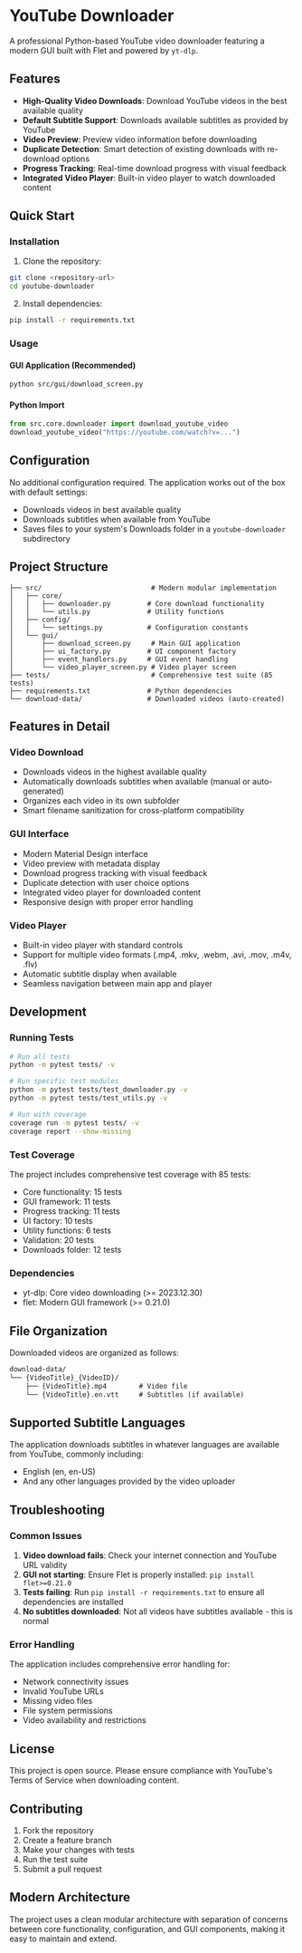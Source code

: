 # YouTube Downloader

A professional Python-based YouTube video downloader featuring a modern GUI built with Flet and powered by `yt-dlp`.

## Features

- **High-Quality Video Downloads**: Download YouTube videos in the best available quality
- **Default Subtitle Support**: Downloads available subtitles as provided by YouTube
- **Video Preview**: Preview video information before downloading
- **Duplicate Detection**: Smart detection of existing downloads with re-download options
- **Progress Tracking**: Real-time download progress with visual feedback
- **Integrated Video Player**: Built-in video player to watch downloaded content

## Quick Start

### Installation

1. Clone the repository:

```bash
git clone <repository-url>
cd youtube-downloader
```

2. Install dependencies:

```bash
pip install -r requirements.txt
```


### Usage

#### GUI Application (Recommended)

```bash
python src/gui/download_screen.py
```

#### Python Import

```python
from src.core.downloader import download_youtube_video
download_youtube_video("https://youtube.com/watch?v=...")
```

## Configuration

No additional configuration required. The application works out of the box with default settings:

- Downloads videos in best available quality
- Downloads subtitles when available from YouTube
- Saves files to your system's Downloads folder in a `youtube-downloader` subdirectory

## Project Structure

```
├── src/                           # Modern modular implementation
│   ├── core/
│   │   ├── downloader.py         # Core download functionality
│   │   └── utils.py              # Utility functions
│   ├── config/
│   │   └── settings.py           # Configuration constants
│   └── gui/
│       ├── download_screen.py     # Main GUI application
│       ├── ui_factory.py         # UI component factory
│       ├── event_handlers.py     # GUI event handling
│       └── video_player_screen.py # Video player screen
├── tests/                         # Comprehensive test suite (85 tests)
├── requirements.txt              # Python dependencies
└── download-data/                # Downloaded videos (auto-created)
```

## Features in Detail

### Video Download

- Downloads videos in the highest available quality
- Automatically downloads subtitles when available (manual or auto-generated)
- Organizes each video in its own subfolder
- Smart filename sanitization for cross-platform compatibility

### GUI Interface

- Modern Material Design interface
- Video preview with metadata display
- Download progress tracking with visual feedback
- Duplicate detection with user choice options
- Integrated video player for downloaded content
- Responsive design with proper error handling

### Video Player

- Built-in video player with standard controls
- Support for multiple video formats (.mp4, .mkv, .webm, .avi, .mov, .m4v, .flv)
- Automatic subtitle display when available
- Seamless navigation between main app and player

## Development

### Running Tests

```bash
# Run all tests
python -m pytest tests/ -v

# Run specific test modules
python -m pytest tests/test_downloader.py -v
python -m pytest tests/test_utils.py -v

# Run with coverage
coverage run -m pytest tests/ -v
coverage report --show-missing
```

### Test Coverage

The project includes comprehensive test coverage with 85 tests:

- Core functionality: 15 tests
- GUI framework: 11 tests
- Progress tracking: 11 tests
- UI factory: 10 tests
- Utility functions: 6 tests
- Validation: 20 tests
- Downloads folder: 12 tests

### Dependencies

- yt-dlp: Core video downloading (>= 2023.12.30)
- flet: Modern GUI framework (>= 0.21.0)

## File Organization

Downloaded videos are organized as follows:

```txt
download-data/
└── {VideoTitle}_{VideoID}/
    ├── {VideoTitle}.mp4        # Video file
    └── {VideoTitle}.en.vtt     # Subtitles (if available)
```

## Supported Subtitle Languages

The application downloads subtitles in whatever languages are available from YouTube, commonly including:

- English (en, en-US)
- And any other languages provided by the video uploader

## Troubleshooting

### Common Issues

1. **Video download fails**: Check your internet connection and YouTube URL validity
2. **GUI not starting**: Ensure Flet is properly installed: `pip install flet>=0.21.0`
3. **Tests failing**: Run `pip install -r requirements.txt` to ensure all dependencies are installed
4. **No subtitles downloaded**: Not all videos have subtitles available - this is normal

### Error Handling

The application includes comprehensive error handling for:

- Network connectivity issues
- Invalid YouTube URLs
- Missing video files
- File system permissions
- Video availability and restrictions

## License

This project is open source. Please ensure compliance with YouTube's Terms of Service when downloading content.

## Contributing

1. Fork the repository
2. Create a feature branch
3. Make your changes with tests
4. Run the test suite
5. Submit a pull request

## Modern Architecture

The project uses a clean modular architecture with separation of concerns between core functionality, configuration, and GUI components, making it easy to maintain and extend.
